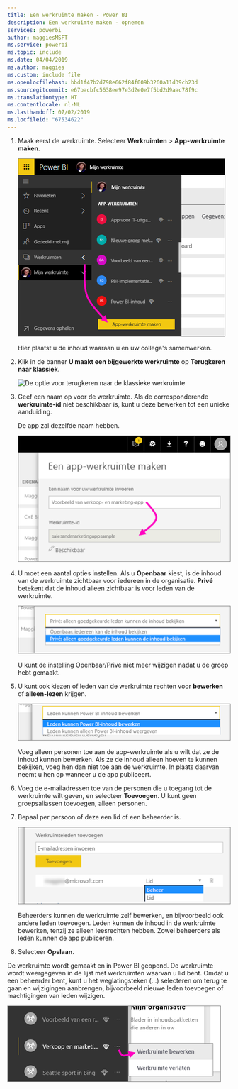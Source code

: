 ```yaml
---
title: Een werkruimte maken - Power BI
description: Een werkruimte maken - opnemen
services: powerbi
author: maggiesMSFT
ms.service: powerbi
ms.topic: include
ms.date: 04/04/2019
ms.author: maggies
ms.custom: include file
ms.openlocfilehash: bbd1f47b2d798e662f84f009b3260a11d39cb23d
ms.sourcegitcommit: e67bacbfc5638ee97e3d2e0e7f5bd2d9aac78f9c
ms.translationtype: HT
ms.contentlocale: nl-NL
ms.lasthandoff: 07/02/2019
ms.locfileid: "67534622"
---
```

1. Maak eerst de werkruimte. Selecteer **Werkruimten** > **App-werkruimte maken**. 
   
     ![App-werkruimte maken](media/powerbi-service-create-app-workspace/power-bi-create-app-workspace.png)
   
    Hier plaatst u de inhoud waaraan u en uw collega's samenwerken.

2. Klik in de banner **U maakt een bijgewerkte werkruimte** op **Terugkeren naar klassiek**. 

    ![De optie voor terugkeren naar de klassieke werkruimte](media/powerbi-service-create-app-workspace/power-bi-revert-classic-workspace.png)

3. Geef een naam op voor de werkruimte. Als de corresponderende **werkruimte-id** niet beschikbaar is, kunt u deze bewerken tot een unieke aanduiding.
   
     De app zal dezelfde naam hebben.
   
     ![Een naam voor de werkruimte invoeren](media/powerbi-service-create-app-workspace/power-bi-apps-create-workspace-name.png)

3. U moet een aantal opties instellen. Als u **Openbaar** kiest, is de inhoud van de werkruimte zichtbaar voor iedereen in de organisatie. **Privé** betekent dat de inhoud alleen zichtbaar is voor leden van de werkruimte.
   
     ![Privé of Openbaar instellen](media/powerbi-service-create-app-workspace/power-bi-apps-create-workspace-private-public.png)
   
    U kunt de instelling Openbaar/Privé niet meer wijzigen nadat u de groep hebt gemaakt.

4. U kunt ook kiezen of leden van de werkruimte rechten voor **bewerken** of **alleen-lezen** krijgen.
   
     ![Rechten voor bewerken of alleen-lezen instellen](media/powerbi-service-create-app-workspace/power-bi-apps-create-workspace-members-edit.png)
   
     Voeg alleen personen toe aan de app-werkruimte als u wilt dat ze de inhoud kunnen bewerken. Als ze de inhoud alleen hoeven te kunnen bekijken, voeg hen dan niet toe aan de werkruimte. In plaats daarvan neemt u hen op wanneer u de app publiceert.

5. Voeg de e-mailadressen toe van de personen die u toegang tot de werkruimte wilt geven, en selecteer **Toevoegen**. U kunt geen groepsaliassen toevoegen, alleen personen.

6. Bepaal per persoon of deze een lid of een beheerder is.
   
     ![Lid of Beheerder instellen](media/powerbi-service-create-app-workspace/power-bi-apps-create-workspace-admin.png)
   
    Beheerders kunnen de werkruimte zelf bewerken, en bijvoorbeeld ook andere leden toevoegen. Leden kunnen de inhoud in de werkruimte bewerken, tenzij ze alleen leesrechten hebben. Zowel beheerders als leden kunnen de app publiceren.

7. Selecteer **Opslaan**.

De werkruimte wordt gemaakt en in Power BI geopend. De werkruimte wordt weergegeven in de lijst met werkruimten waarvan u lid bent. Omdat u een beheerder bent, kunt u het weglatingsteken (...) selecteren om terug te gaan en wijzigingen aanbrengen, bijvoorbeeld nieuwe leden toevoegen of machtigingen van leden wijzigen.

![Werkruimte bewerken](media/powerbi-service-create-app-workspace/power-bi-apps-edit-workspace-ellipsis.png)

